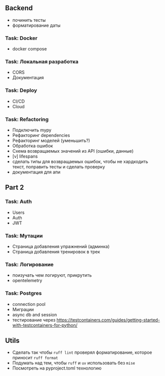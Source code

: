 ## Backend
- починить тесты
- форматирование даты

### Task: Docker
- docker compose

### Task: Локальная разработка
- CORS
- Документация

### Task: Deploy
- CI/CD
- Cloud


### Task: Refactoring
- Подключить mypy
- Рефакторинг dependencies
- Рефакторинг моделей (уменьшить?)
- Обработка ошибок
- Схема возвращаемых значений из API (ошибки, данные)
- [v] lifespans
- сделать типы для возвращаемых ошибок, чтобы не хардкодить текст, поправить тесты и сделать проверку
- документация для апи



## Part 2
### Task: Auth
- Users
- Auth
- JWT

### Task: Мутации
- Страница добавления упражнений (админка)
- Страница добавления тренировок в трек


### Task: Логирование
- поизучать чем логируют, прикрутить
- opentelemetry

### Task: Postgres
- connection pool
- Миграции
- async db and session
- тестирование через https://testcontainers.com/guides/getting-started-with-testcontainers-for-python/

## Utils
- Сделать так чтобы `ruff lint` проверял форматирование, которое приносит `ruff format`
- Подумать над тем, чтобы `ruff` и `uv` использовать без `mise`
- Посмотреть на pyproject.toml технологию
